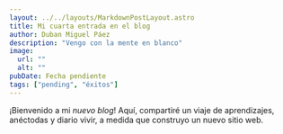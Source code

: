 ```yaml
---
layout: ../../layouts/MarkdownPostLayout.astro
title: Mi cuarta entrada en el blog
author: Duban Miguel Páez
description: "Vengo con la mente en blanco"
image:
  url: ""
  alt: ""
pubDate: Fecha pendiente
tags: ["pending", "éxitos"]
---
```


¡Bienvenido a mi _nuevo blog_! Aquí, compartiré un viaje de aprendizajes, anéctodas y diario vivir, a medida que construyo un nuevo sitio web.
